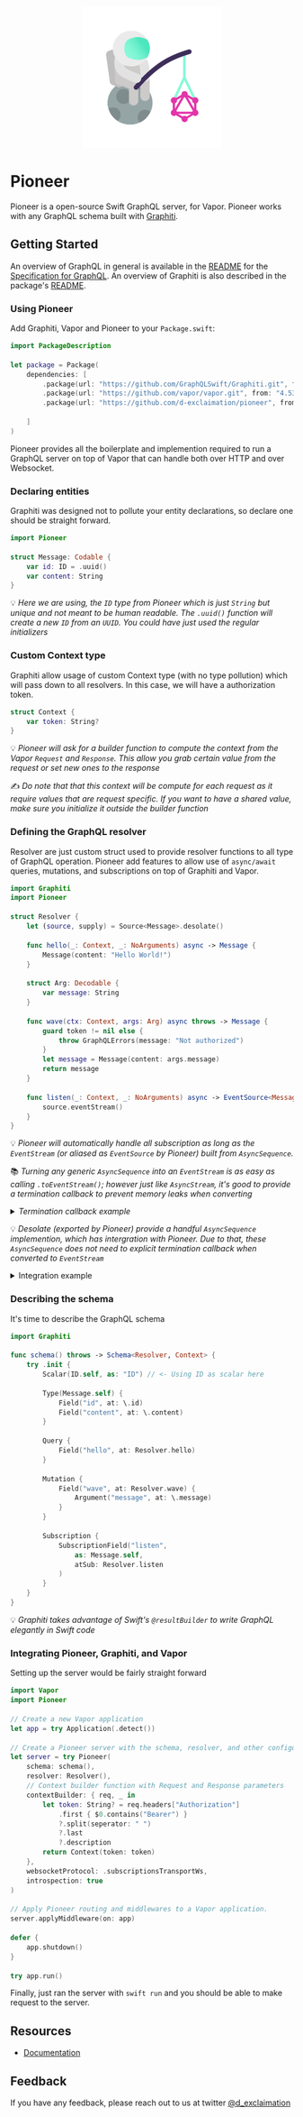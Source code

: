 <p align="center">
    <img src="./pioneer.png" width="250" />
</p>

<p align="center"> 
    <h1>Pioneer</h1>
</p>

Pioneer is a open-source Swift GraphQL server, for Vapor. Pioneer works with any GraphQL schema built with [Graphiti](https://github.com/GraphQLSwift/Graphiti).

## Getting Started

An overview of GraphQL in general is available in the [README](https://github.com/facebook/graphql/blob/master/README.md) for the [Specification for GraphQL](https://github.com/facebook/graphql). An overview of Graphiti is also described in the package's [README](https://github.com/GraphQLSwift/Graphiti/blob/master/README.md).

### Using Pioneer

Add Graphiti, Vapor and Pioneer to your `Package.swift`:

```swift
import PackageDescription

let package = Package(
    dependencies: [
        .package(url: "https://github.com/GraphQLSwift/Graphiti.git", from: "1.0.0"),
        .package(url: "https://github.com/vapor/vapor.git", from: "4.53.0"),
        .package(url: "https://github.com/d-exclaimation/pioneer", from: "0.1.0")

    ]
)
```

Pioneer provides all the boilerplate and implemention required to run a GraphQL server on top of Vapor that can handle both over HTTP and over Websocket.

### Declaring entities

Graphiti was designed not to pollute your entity declarations, so declare one should be straight forward.

```swift
import Pioneer

struct Message: Codable {
    var id: ID = .uuid()
    var content: String 
}

```

💡  _Here we are using, the `ID` type from Pioneer which is just `String` but unique and not meant to be human readable. The `.uuid()` function will create a new `ID` from an `UUID`. You could have just used the regular initializers_

### Custom Context type

Graphiti allow usage of custom Context type (with no type pollution) which will pass down to all resolvers. In this case, we will have a authorization token.

```swift
struct Context {
    var token: String?
}
```

💡  _Pioneer will ask for a builder function to compute the context from the Vapor `Request` and `Response`. This allow you grab certain value from the request or set new ones to the response_

✍️ _Do note that that this context will be compute for each request as it require values that are request specific. If you want to have a shared value, make sure you initialize it outside the builder function_

### Defining the GraphQL resolver

Resolver are just custom struct used to provide resolver functions to all type of GraphQL operation. Pioneer add features to allow use of `async/await` queries, mutations, and subscriptions on top of Graphiti and Vapor.

```swift
import Graphiti
import Pioneer

struct Resolver {
    let (source, supply) = Source<Message>.desolate()
    
    func hello(_: Context, _: NoArguments) async -> Message { 
        Message(content: "Hello World!")
    }
    
    struct Arg: Decodable { 
        var message: String 
    }
    
    func wave(ctx: Context, args: Arg) async throws -> Message {
        guard token != nil else {
            throw GraphQLErrors(message: "Not authorized")
        }
        let message = Message(content: args.message)
        return message
    }

    func listen(_: Context, _: NoArguments) async -> EventSource<Message> {
        source.eventStream()
    }
}
```

💡 _Pioneer will automatically handle all subscription as long as the `EventStream` (or aliased as `EventSource` by Pioneer) built from `AsyncSequence`._

📚 _Turning any generic `AsyncSequence` into an `EventStream` is as easy as calling `.toEventStream()`; however just like `AsyncStream`, it's good to provide a termination callback to prevent memory leaks when converting_

<details>
<summary><i>Termination callback example</i></summary>

```swift
func ticks(_: Void, _: NoArguments) -> EventSource<Message> {
    let stream = AsyncStream<Message> { continuation in 
        // .. do something with continuation

        continuation.onTermination = { @Sendable _ in 
            // deallocate resources
        }
    }

    stream.toEventStream(
        // Require here as it cannot access `AsyncStream.Continuation.onTermination`
        onTermination: {
            // deallocate resources
        }
    )
}
```

</details>


💡 _Desolate (exported by Pioneer) provide a handful `AsyncSequence` implemention, which has intergration with Pioneer. Due to that, these `AsyncSequence` does not need to explicit termination callback when converted to `EventStream`_

<details>
<summary>Integration example</summary>

```swift
let nozzle = Nozzle<Message>.single(.init(content: "Hello"))

let eventStream1: EventStream<Message> = nozzle.eventStream() 

let source = Source<Message>()

let eventStream1: EventStream<Message> = source.eventStream()

let reservoir = Reservoir<String, Message>()

let eventStream1: EventStream<Message> = reservoir.eventStream(for: "some-key")
```

</details>

### Describing the schema

It's time to describe the GraphQL schema

```swift
import Graphiti

func schema() throws -> Schema<Resolver, Context> {
    try .init {
        Scalar(ID.self, as: "ID") // <- Using ID as scalar here
        
        Type(Message.self) {
            Field("id", at: \.id)
            Field("content", at: \.content)
        }

        Query {
            Field("hello", at: Resolver.hello)
        }

        Mutation {
            Field("wave", at: Resolver.wave) {
                Argument("message", at: \.message)
            }
        }

        Subscription {
            SubscriptionField("listen", 
                as: Message.self, 
                atSub: Resolver.listen
            )
        } 
    }
}
```

💡 _Graphiti takes advantage of Swift's `@resultBuilder` to write GraphQL elegantly in Swift code_

### Integrating Pioneer, Graphiti, and Vapor

Setting up the server would be fairly straight forward

```swift
import Vapor
import Pioneer

// Create a new Vapor application
let app = try Application(.detect())

// Create a Pioneer server with the schema, resolver, and other configurations
let server = try Pioneer(
    schema: schema(), 
    resolver: Resolver(),
    // Context builder function with Request and Response parameters
    contextBuilder: { req, _ in 
        let token: String? = req.headers["Authorization"]
            .first { $0.contains("Bearer") }
            ?.split(seperator: " ")
            ?.last
            ?.description
        return Context(token: token)
    },
    websocketProtocol: .subscriptionsTransportWs, 
    introspection: true	
)

// Apply Pioneer routing and middlewares to a Vapor application.
server.applyMiddleware(on: app)

defer { 
    app.shutdown() 
}

try app.run()
```

Finally, just ran the server with `swift run` and you should be able to make request to the server.

## Resources

- [Documentation](https://github.com/d-exclaimation/pioneer/blob/main/Sources/Pioneer/Pioneer.swift)

## Feedback

If you have any feedback, please reach out to us at twitter [@d_exclaimation](https://www.twitter.com/d_exclaimation)

